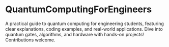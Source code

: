 # QuantumComputingForEngineers
A practical guide to quantum computing for engineering students, featuring clear explanations, coding examples, and real-world applications. Dive into quantum gates, algorithms, and hardware with hands-on projects! Contributions welcome.
